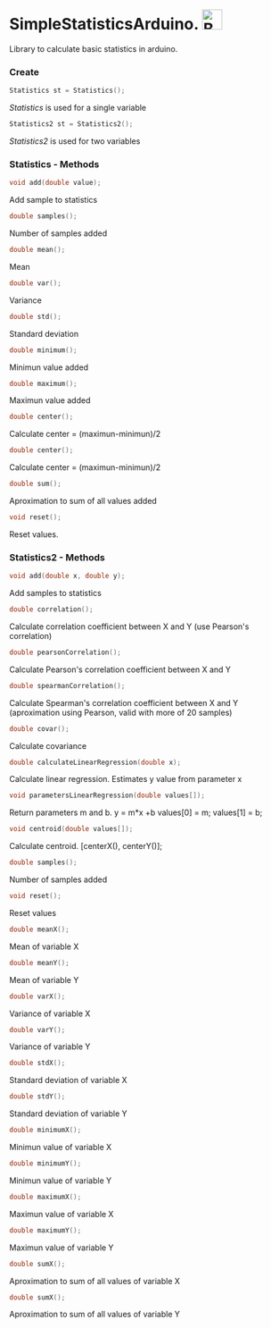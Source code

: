 # SimpleStatisticsArduino. <a href='https://ko-fi.com/I2I012UF3' target='_blank'><img height='36' style='border:0px;height:36px;' src='https://az743702.vo.msecnd.net/cdn/kofi1.png?v=2' border='0' alt='Buy Me a Coffee at ko-fi.com' /></a>

Library to calculate basic statistics in arduino.

### Create

```c
Statistics st = Statistics();
```

*Statistics* is used for a single variable

```c
Statistics2 st = Statistics2();
```

*Statistics2* is used for two variables

### Statistics - Methods 

```c
void add(double value); 
```
Add sample to statistics

```c
double samples(); 
```
Number of samples added

```c
double mean();  
```
Mean

```c
double var(); 
```
Variance

```c
double std();  
```
Standard deviation

```c
double minimum(); 
```
Minimun value added

```c
double maximum(); 
```
Maximun value added

```c
double center(); 
```
Calculate center = (maximun-minimun)/2

```c
double center(); 
```
Calculate center = (maximun-minimun)/2

```c
double sum();
```
Aproximation to sum of all values added

```c
void reset();  
```
Reset values.

### Statistics2 - Methods 

```c
void add(double x, double y); 
```
Add samples to statistics

```c
double correlation(); 
```
Calculate correlation coefficient between X and Y (use Pearson's correlation)  

```c
double pearsonCorrelation();
```
Calculate Pearson's correlation coefficient between X and Y  

```c
double spearmanCorrelation(); 
```
Calculate Spearman's correlation coefficient between X and Y (aproximation using Pearson, valid with more of 20 samples)

```c
double covar();
```
Calculate covariance

```c
double calculateLinearRegression(double x);
```
Calculate linear regression. Estimates y value from parameter x

```c
void parametersLinearRegression(double values[]);
```
Return parameters m and b. y = m*x +b 
values[0] = m;
values[1] = b;

```c
void centroid(double values[]);
```
Calculate centroid. [centerX(), centerY()];

```c
double samples(); 
```
Number of samples added

```c
void reset();  
```
Reset values

```c
double meanX();  
```
Mean of variable X

```c
double meanY();  
```
Mean of variable Y

```c
double varX(); 
```
Variance of variable X  

```c
double varY(); 
```
Variance of variable Y  

```c
double stdX();  
```
Standard deviation of variable X  

```c
double stdY();  
```
Standard deviation of variable Y  

```c
double minimumX(); 
```
Minimun value of variable X  

```c
double minimumY(); 
```
Minimun value of variable Y  

```c
double maximumX(); 
```
Maximun value of variable X  

```c
double maximumY(); 
```
Maximun value of variable Y  

```c
double sumX();
```
Aproximation to sum of all values of variable X 

```c
double sumX();
```
Aproximation to sum of all values of variable Y
